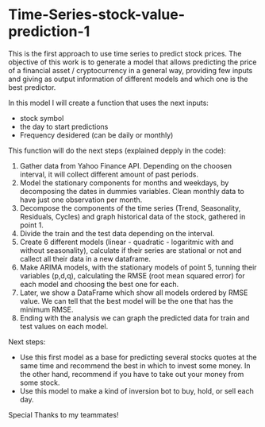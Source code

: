 # Time-Series-stock-value-prediction-1
This is the first approach to use time series to predict stock prices.
The objective of this work is to generate a model that allows predicting the price of a financial asset / cryptocurrency in a general way, providing few inputs and giving as output information of different models and which one is the best predictor.

In this model I will create a function that uses the next inputs:
- stock symbol
- the day to start predictions
- Frequency desidered (can be daily or monthly)

This function will do the next steps (explained depply in the code):
1) Gather data from Yahoo Finance API. Depending on the choosen interval, it will collect different amount of past periods.
2) Model the stationary components for months and weekdays, by decomposing the dates in dummies variables. Clean monthly data to have just one observation per month.
3) Decompose the components of the time series (Trend, Seasonality, Residuals, Cycles) and graph historical data of the stock, gathered in point 1.
4) Divide the train and the test data depending on the interval.
5) Create 6 different models (linear - quadratic - logaritmic with and without seasonality), calculate if their series are stational or not and callect all their data in a new dataframe.
6) Make ARIMA models, with the stationary models of point 5, tunning their variables (p,d,q), calculating the RMSE (root mean squared error) for each model and choosing the best one for each.
7) Later, we show a DataFrame which show all models ordered by RMSE value. We can tell that the best model will be the one that has the minimum RMSE.
8) Ending with the analysis we can graph the predicted data for train and test values on each model.


Next steps:

- Use this first model as a base for predicting several stocks quotes at the same time and recommend the best in which to invest some money. In the other hand, recommend if you have to take out your money from some stock.
- Use this model to make a kind of inversion bot to buy, hold, or sell each day.


Special Thanks to my teammates!
